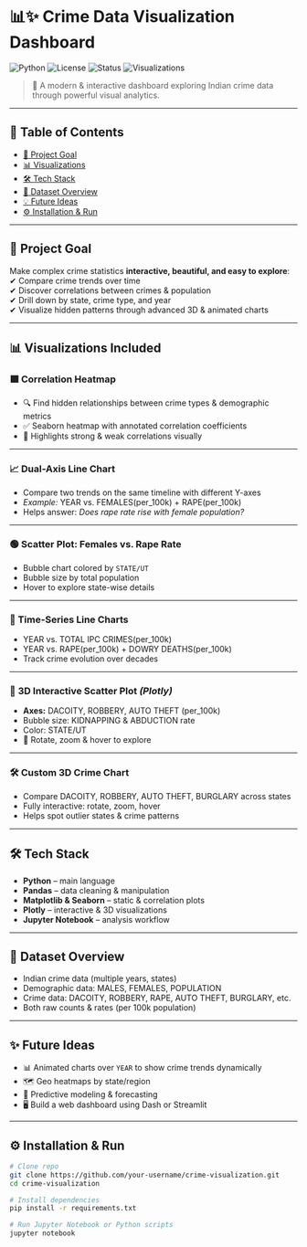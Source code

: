 # 📊✨ Crime Data Visualization Dashboard

![Python](https://img.shields.io/badge/Python-3.9+-blue?logo=python)
![License](https://img.shields.io/badge/license-MIT-green)
![Status](https://img.shields.io/badge/status-Active-brightgreen)
![Visualizations](https://img.shields.io/badge/Charts-Interactive%20%26%203D-orange)

> 🚀 A modern & interactive dashboard exploring Indian crime data through powerful visual analytics.

---

## 📌 **Table of Contents**
- [🎯 Project Goal](#-project-goal)
- [📊 Visualizations](#-visualizations)
- [🛠 Tech Stack](#-tech-stack)
- [📁 Dataset Overview](#-dataset-overview)
- [💡 Future Ideas](#-future-ideas)
- [⚙️ Installation & Run](#️-installation--run)

---

## 🎯 **Project Goal**
Make complex crime statistics **interactive, beautiful, and easy to explore**:  
✔ Compare crime trends over time  
✔ Discover correlations between crimes & population  
✔ Drill down by state, crime type, and year  
✔ Visualize hidden patterns through advanced 3D & animated charts

---

## 📊 **Visualizations Included**

### 🟩 Correlation Heatmap
- 🔍 Find hidden relationships between crime types & demographic metrics
- ✅ Seaborn heatmap with annotated correlation coefficients
- 📌 Highlights strong & weak correlations visually

---

### 📈 Dual-Axis Line Chart
- Compare two trends on the same timeline with different Y-axes
- *Example:* YEAR vs. FEMALES(per_100k) + RAPE(per_100k)
- Helps answer: _Does rape rate rise with female population?_

---

### 🟢 Scatter Plot: Females vs. Rape Rate
- Bubble chart colored by `STATE/UT`
- Bubble size by total population
- Hover to explore state-wise details

---

### 📅 Time-Series Line Charts
- YEAR vs. TOTAL IPC CRIMES(per_100k)
- YEAR vs. RAPE(per_100k) + DOWRY DEATHS(per_100k)
- Track crime evolution over decades

---

### 🧊 **3D Interactive Scatter Plot** *(Plotly)*
- **Axes:** DACOITY, ROBBERY, AUTO THEFT (per_100k)
- Bubble size: KIDNAPPING & ABDUCTION rate
- Color: STATE/UT
- 🔄 Rotate, zoom & hover to explore

---

### 🛠 Custom 3D Crime Chart
- Compare DACOITY, ROBBERY, AUTO THEFT, BURGLARY across states
- Fully interactive: rotate, zoom, hover
- Helps spot outlier states & crime patterns

---

## 🛠 **Tech Stack**
- **Python** – main language
- **Pandas** – data cleaning & manipulation
- **Matplotlib & Seaborn** – static & correlation plots
- **Plotly** – interactive & 3D visualizations
- **Jupyter Notebook** – analysis workflow

---

## 📁 **Dataset Overview**
- Indian crime data (multiple years, states)
- Demographic data: MALES, FEMALES, POPULATION
- Crime data: DACOITY, ROBBERY, RAPE, AUTO THEFT, BURGLARY, etc.
- Both raw counts & rates (per 100k population)

---

## ✨ **Future Ideas**
- 📊 Animated charts over `YEAR` to show crime trends dynamically
- 🗺 Geo heatmaps by state/region
- 🔮 Predictive modeling & forecasting
- 🖥 Build a web dashboard using Dash or Streamlit

---

## ⚙️ **Installation & Run**
```bash
# Clone repo
git clone https://github.com/your-username/crime-visualization.git
cd crime-visualization

# Install dependencies
pip install -r requirements.txt

# Run Jupyter Notebook or Python scripts
jupyter notebook
